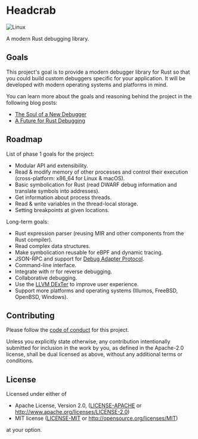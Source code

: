 # Headcrab

![Linux](https://github.com/headcrab-rs/headcrab/workflows/Rust/badge.svg?branch=master)

A modern Rust debugging library.

## Goals

This project's goal is to provide a modern debugger library for Rust so that you could build custom debuggers specific for your application. It will be developed with modern operating systems and platforms in mind.

You can learn more about the goals and reasoning behind the project in the following blog posts:

* [The Soul of a New Debugger](https://nbaksalyar.github.io/2020/07/12/soul-of-a-new-debugger.html)
* [A Future for Rust Debugging](http://nbaksalyar.github.io/2020/05/19/rust-debug.html)

## Roadmap

List of phase 1 goals for the project:

- Modular API and extensibility.
- Read & modify memory of other processes and control their execution (cross-platform: x86_64 for Linux & macOS).
- Basic symbolication for Rust (read DWARF debug information and translate symbols into addresses).
- Get information about process threads.
- Read & write variables in the thread-local storage.
- Setting breakpoints at given locations.

Long-term goals:

- Rust expression parser (reusing MIR and other components from the Rust compiler).
- Read complex data structures.
- Make symbolication reusable for eBPF and dynamic tracing.
- JSON-RPC and support for [Debug Adapter Protocol](https://microsoft.github.io/debug-adapter-protocol/).
- Command-line interface.
- Integrate with rr for reverse debugging.
- Collaborative debugging.
- Use the [LLVM DExTer](https://github.com/llvm/llvm-project/tree/master/debuginfo-tests/dexter) to improve user experience.
- Support more platforms and operating systems (Illumos, FreeBSD, OpenBSD, Windows).

## Contributing

Please follow the [code of conduct](code_of_conduct.md) for this project.

Unless you explicitly state otherwise, any contribution intentionally submitted
for inclusion in the work by you, as defined in the Apache-2.0 license, shall be dual licensed as above, without any
additional terms or conditions.

## License

Licensed under either of

 * Apache License, Version 2.0, ([LICENSE-APACHE](LICENSE-APACHE) or http://www.apache.org/licenses/LICENSE-2.0)
 * MIT license ([LICENSE-MIT](LICENSE-MIT) or http://opensource.org/licenses/MIT)

at your option.
